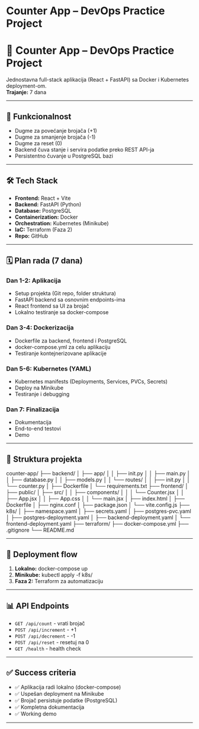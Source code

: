 # Counter App – DevOps Practice Project
# 🧮 Counter App – DevOps Practice Project

Jednostavna full-stack aplikacija (React + FastAPI) sa Docker i Kubernetes deployment-om.  
**Trajanje:** 7 dana

---

## 📌 Funkcionalnost

- Dugme za povećanje brojača (+1)
- Dugme za smanjenje brojača (-1)
- Dugme za reset (0)
- Backend čuva stanje i servira podatke preko REST API-ja
- Persistentno čuvanje u PostgreSQL bazi

---

## 🛠️ Tech Stack

- **Frontend:** React + Vite
- **Backend:** FastAPI (Python)
- **Database:** PostgreSQL
- **Containerization:** Docker
- **Orchestration:** Kubernetes (Minikube)
- **IaC:** Terraform (Faza 2)
- **Repo:** GitHub

---

## 🗓️ Plan rada (7 dana)

### **Dan 1-2: Aplikacija**
- Setup projekta (Git repo, folder struktura)
- FastAPI backend sa osnovnim endpoints-ima
- React frontend sa UI za brojač
- Lokalno testiranje sa docker-compose

### **Dan 3-4: Dockerizacija**
- Dockerfile za backend, frontend i PostgreSQL
- docker-compose.yml za celu aplikaciju
- Testiranje kontejnerizovane aplikacije

### **Dan 5-6: Kubernetes (YAML)**
- Kubernetes manifests (Deployments, Services, PVCs, Secrets)
- Deploy na Minikube
- Testiranje i debugging

### **Dan 7: Finalizacija**
- Dokumentacija
- End-to-end testovi
- Demo

---

## 📂 Struktura projekta


counter-app/
├── backend/
│   ├── app/
│   │   ├── init.py
│   │   ├── main.py
│   │   ├── database.py
│   │   ├── models.py
│   │   └── routes/
│   │       ├── init.py
│   │       └── counter.py
│   ├── Dockerfile
│   └── requirements.txt
├── frontend/
│   ├── public/
│   ├── src/
│   │   ├── components/
│   │   │   └── Counter.jsx
│   │   ├── App.jsx
│   │   ├── App.css
│   │   └── main.jsx
│   ├── index.html
│   ├── Dockerfile
│   ├── nginx.conf
│   ├── package.json
│   └── vite.config.js
├── k8s/
│   ├── namespace.yaml
│   ├── secrets.yaml
│   ├── postgres-pvc.yaml
│   ├── postgres-deployment.yaml
│   ├── backend-deployment.yaml
│   └── frontend-deployment.yaml
├── terraform/
├── docker-compose.yml
├── .gitignore
└── README.md

---

## 🚀 Deployment flow

1. **Lokalno:** docker-compose up
2. **Minikube:** kubectl apply -f k8s/
3. **Faza 2:** Terraform za automatizaciju

---

## 📊 API Endpoints

- `GET /api/count` - vrati brojač
- `POST /api/increment` - +1
- `POST /api/decrement` - -1
- `POST /api/reset` - resetuj na 0
- `GET /health` - health check

---

## ✅ Success criteria

- ✅ Aplikacija radi lokalno (docker-compose)
- ✅ Uspešan deployment na Minikube
- ✅ Brojač persistuje podatke (PostgreSQL)
- ✅ Kompletna dokumentacija
- ✅ Working demo

---
